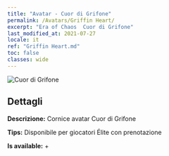 ```yaml
---
title: "Avatar - Cuor di Grifone"
permalink: /Avatars/Griffin Heart/
excerpt: "Era of Chaos  Cuor di Grifone"
last_modified_at: 2021-07-27
locale: it
ref: "Griffin Heart.md"
toc: false
classes: wide
---
```

 ![Cuor di Grifone](/images/a/avatarFrame_6.png)

## Dettagli

 **Descrizione:** Cornice avatar Cuor di Grifone 

 **Tips:** Disponibile per giocatori Élite con prenotazione 

 **Is available:**  + 

